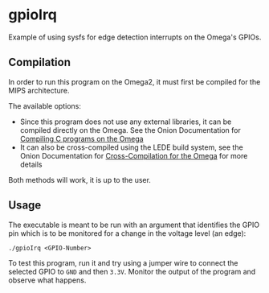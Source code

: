 # gpioIrq
Example of using sysfs for edge detection interrupts on the Omega's GPIOs.

## Compilation

In order to run this program on the Omega2, it must first be compiled for the MIPS architecture.

The available options:

* Since this program does not use any external libraries, it can be compiled directly on the Omega. See the Onion Documentation for [Compiling C programs on the Omega](https://docs.onion.io/omega2-docs/c-compiler-on-omega.html)
* It can also be cross-compiled using the LEDE build system, see the Onion Documentation for [Cross-Compilation for the Omega](https://docs.onion.io/omega2-docs/cross-compiling.html) for more details

Both methods will work, it is up to the user.

## Usage

The executable is meant to be run with an argument that identifies the GPIO pin which is to be monitored for a change in the voltage level (an edge):

```
./gpioIrq <GPIO-Number>
```

To test this program, run it and try using a jumper wire to connect the selected GPIO to `GND` and then `3.3V`. Monitor the output of the program and observe what happens.
